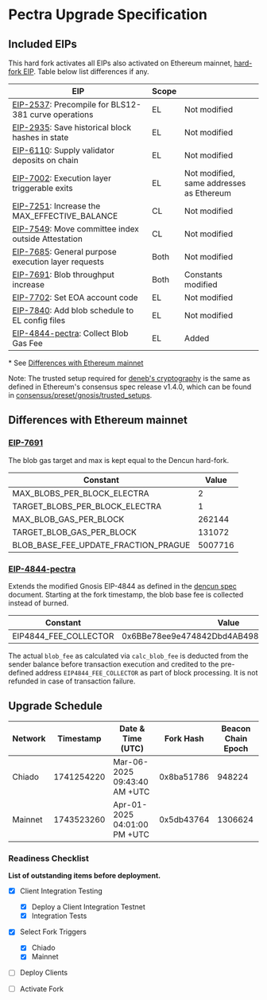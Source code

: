 # Pectra Upgrade Specification

## Included EIPs

This hard fork activates all EIPs also activated on Ethereum mainnet, [hard-fork EIP](https://eips.ethereum.org/EIPS/eip-7600).
Table below list differences if any.

| EIP | Scope |   |
| - | - | - |
| [EIP-2537](https://eips.ethereum.org/EIPS/eip-2537): Precompile for BLS12-381 curve operations | EL     | Not modified
| [EIP-2935](https://eips.ethereum.org/EIPS/eip-2935): Save historical block hashes in state     | EL     | Not modified
| [EIP-6110](https://eips.ethereum.org/EIPS/eip-6110): Supply validator deposits on chain        | EL     | Not modified
| [EIP-7002](https://eips.ethereum.org/EIPS/eip-7002): Execution layer triggerable exits         | EL     | Not modified, same addresses as Ethereum
| [EIP-7251](https://eips.ethereum.org/EIPS/eip-7251): Increase the MAX_EFFECTIVE_BALANCE        | CL     | Not modified
| [EIP-7549](https://eips.ethereum.org/EIPS/eip-7549): Move committee index outside Attestation  | CL     | Not modified
| [EIP-7685](https://eips.ethereum.org/EIPS/eip-7685): General purpose execution layer requests  | Both   | Not modified
| [EIP-7691](https://eips.ethereum.org/EIPS/eip-7691): Blob throughput increase                  | Both   | Constants modified
| [EIP-7702](https://eips.ethereum.org/EIPS/eip-7702): Set EOA account code                      | EL     | Not modified
| [EIP-7840](https://eips.ethereum.org/EIPS/eip-7840): Add blob schedule to EL config files      | EL     | Not modified
| [EIP-4844-pectra](https://eips.ethereum.org/EIPS/eip-4844): Collect Blob Gas Fee               | EL     | Added

\* See [Differences with Ethereum mainnet](#differences-with-ethereum-mainnet)

Note: The trusted setup required for [deneb's cryptography](https://github.com/ethereum/consensus-specs/blob/dev/specs/deneb/polynomial-commitments.md#trusted-setup) is the same as defined in Ethereum's consensus spec release v1.4.0, which can be found in [consensus/preset/gnosis/trusted_setups](./consensus/preset/gnosis/trusted_setups/trusted_setup_4096.json).

## Differences with Ethereum mainnet

### [EIP-7691](https://eips.ethereum.org/EIPS/eip-7691)

The blob gas target and max is kept equal to the Dencun hard-fork.

| Constant                             | Value |
| ------------------------------------ | ----- |
| MAX_BLOBS_PER_BLOCK_ELECTRA          | 2
| TARGET_BLOBS_PER_BLOCK_ELECTRA       | 1
| MAX_BLOB_GAS_PER_BLOCK               | 262144
| TARGET_BLOB_GAS_PER_BLOCK            | 131072
| BLOB_BASE_FEE_UPDATE_FRACTION_PRAGUE | 5007716

### [EIP-4844-pectra](https://eips.ethereum.org/EIPS/eip-4844)

Extends the modified Gnosis EIP-4844 as defined in the [dencun spec](../dencun.md) document. Starting at the fork timestamp, the blob base fee is collected instead of burned.

| Constant | Value |
| - | - |
| EIP4844_FEE_COLLECTOR | 0x6BBe78ee9e474842Dbd4AB4987b3CeFE88426A92 |

The actual `blob_fee` as calculated via `calc_blob_fee` is deducted from the sender balance before transaction execution and credited to the pre-defined address `EIP4844_FEE_COLLECTOR` as part of block processing. It is not refunded in case of transaction failure.

## Upgrade Schedule

| Network | Timestamp    | Date & Time (UTC)             | Fork Hash | Beacon Chain Epoch |
| ------- | ------------ | ----------------------------- | --------- | ------------------ |
| Chiado  | 1741254220   | Mar-06-2025 09:43:40 AM +UTC  | 0x8ba51786| 948224             |
| Mainnet | 1743523260   | Apr-01-2025 04:01:00 PM +UTC  | 0x5db43764| 1306624            |

### Readiness Checklist

**List of outstanding items before deployment.**

- [x] Client Integration Testing
  - [x] Deploy a Client Integration Testnet
  - [x] Integration Tests
- [x] Select Fork Triggers
  - [x] Chiado
  - [x] Mainnet
- [ ] Deploy Clients
- [ ] Activate Fork

